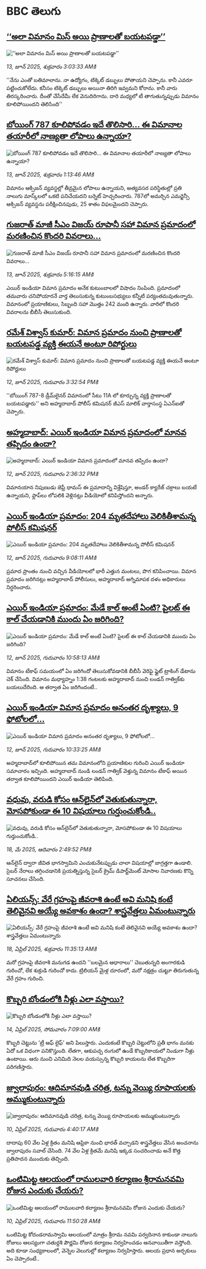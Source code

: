 # BBC తెలుగు## [‘‘అలా విమానం మిస్ అయి ప్రాణాలతో బయటపడ్డా’’](https://www.bbc.com/telugu/articles/c20nv016zvyo?at_campaign=githubrss)![‘‘అలా విమానం మిస్ అయి ప్రాణాలతో బయటపడ్డా’’](https://ichef.bbci.co.uk/ace/standard/240/cpsprodpb/0f9c/live/06719390-47fd-11f0-9710-0f82b7f564cc.jpg)_13, జూన్ 2025, శుక్రవారం 3:03:33 AMకి_''నేను ఎంతో బతిమాలాను. నా ఉద్యోగం, టిక్కెట్ డబ్బులు పోతాయని చెప్పాను. కానీ ఎవరూ పట్టించుకోలేదు. కనీసం టిక్కెట్ డబ్బులు అయినా తిరిగి ఇవ్వమని కోరాను. కానీ వారు తిరస్కరించారు. దీంతో చేసేదేమీ లేక వెనుదిరిగాను. దారి మధ్యలో టీ తాగుతున్నప్పుడు విమానం కూలిపోయిందని తెలిసింది''## [బోయింగ్ 787 కూలిపోవడం ఇదే తొలిసారి... ఈ విమానాల తయారీలో నాణ్యతా లోపాలు ఉన్నాయా? ](https://www.bbc.com/telugu/articles/c1ld32r0gvyo?at_campaign=githubrss)![బోయింగ్ 787 కూలిపోవడం ఇదే తొలిసారి... ఈ విమానాల తయారీలో నాణ్యతా లోపాలు ఉన్నాయా? ](https://ichef.bbci.co.uk/ace/standard/240/cpsprodpb/6ff3/live/fe2fbd30-47f0-11f0-b9e1-4f4dbcc370d1.jpg)_13, జూన్ 2025, శుక్రవారం 1:13:46 AMకి_విమానం ఆక్సిజన్ వ్యవస్థల్లో తీవ్రమైన లోపాలు ఉన్నాయని, అత్యవసర పరిస్థితుల్లో ప్రతి నాలుగు మాస్క్‌లలో ఒకటి పనిచేయదని బర్నెట్ హెచ్చరించారు. 787లో అమర్చిన ఎమర్జెన్సీ ఆక్సిజన్ వ్యవస్థను పరీక్షించినపుడు,  25 శాతం విఫలమైందని చెప్పారు.## [గుజరాత్ మాజీ సీఎం విజయ్ రూపానీ సహా విమాన ప్రమాదంలో మరణించిన కొందరి వివరాలు...](https://www.bbc.com/telugu/articles/c753p5wz94no?at_campaign=githubrss)![గుజరాత్ మాజీ సీఎం విజయ్ రూపానీ సహా విమాన ప్రమాదంలో మరణించిన కొందరి వివరాలు...](https://ichef.bbci.co.uk/ace/standard/240/cpsprodpb/c7c6/live/64acb950-47fb-11f0-ae34-a5b755bc9fb6.jpg)_13, జూన్ 2025, శుక్రవారం 5:16:15 AMకి_ఎయిర్  ఇండియా విమాన ప్రమాదం అనేక కుటుంబాలలో విషాదం నింపింది.  ప్రమాదంలో తమవారు చనిపోయారనే వార్త తెలుసుకున్న కుటుంబసభ్యులు కన్నీటి పర్యంతమవుతున్నారు. విమానంలో ప్రయాణికులు, సిబ్బంది సహా మొత్తం 242 మంది ఉన్నారు. వారిలో కొందరి వివరాలను బీబీసీ తెలుసుకుంది.## [రమేశ్ విశ్వాస్ కుమార్: విమాన ప్రమాదం నుంచి ప్రాణాలతో బయటపడ్డ వ్యక్తి ఈయనే అంటూ రిపోర్టులు](https://www.bbc.com/telugu/articles/cvgd0zex277o?at_campaign=githubrss)![రమేశ్ విశ్వాస్ కుమార్: విమాన ప్రమాదం నుంచి ప్రాణాలతో బయటపడ్డ వ్యక్తి ఈయనే అంటూ రిపోర్టులు](https://ichef.bbci.co.uk/ace/standard/240/cpsprodpb/6d1c/live/4cd50880-479e-11f0-84b6-6bf0f66205f1.jpg)_12, జూన్ 2025, గురువారం 3:32:54 PMకి_''బోయింగ్ 787-8 డ్రీమ్‌లైనర్ విమానంలో సీటు 11A లో కూర్చున్న వ్యక్తి ప్రాణాలతో బయటపడ్డారు'' అని అహ్మదాబాద్ పోలీస్ కమిషనర్ జీఎస్ మాలిక్ వార్తాసంస్థ ఏఎన్ఐతో చెప్పారు.## [అహ్మదాబాద్: ఎయిర్ ఇండియా విమాన ప్రమాదంలో మానవ తప్పిదం ఉందా?](https://www.bbc.com/telugu/articles/cx2ew4qp285o?at_campaign=githubrss)![అహ్మదాబాద్: ఎయిర్ ఇండియా విమాన ప్రమాదంలో మానవ తప్పిదం ఉందా?](https://ichef.bbci.co.uk/ace/standard/240/cpsprodpb/228a/live/f3f55cb0-4798-11f0-852d-2b00931dcf75.jpg)_12, జూన్ 2025, గురువారం 2:36:32 PMకి_విమానయాన నిపుణుడు జెఫ్రీ థామస్ ఈ ప్రమాదాన్ని విశ్లేషిస్తూ, అండర్ క్యారేజ్ చక్రాలు బయటే ఉన్నాయని, ఫ్లాప్‌లు లోపలికి వెళ్లినట్లు వీడియోలో కనిపిస్తోందని అన్నారు.## [ఎయిర్ ఇండియా ప్రమాదం: 204 మృతదేహాలు వెలికితీశామన్న పోలీస్ కమిషనర్](https://www.bbc.com/telugu/articles/cre9y3px2rdo?at_campaign=githubrss)![ఎయిర్ ఇండియా ప్రమాదం: 204 మృతదేహాలు వెలికితీశామన్న పోలీస్ కమిషనర్](https://ichef.bbci.co.uk/ace/standard/240/cpsprodpb/ddaa/live/5509c8e0-4791-11f0-84b6-6bf0f66205f1.png)_12, జూన్ 2025, గురువారం 9:08:11 AMకి_ప్రమాద ప్రాంతం నుంచి వచ్చిన వీడియోలలో భారీ ఎత్తున మంటలు, పొగ కనిపించాయి. విమాన ప్రమాదం జరిగినట్లు అహ్మదాబాద్ పోలీసులు, అహ్మదాబాద్ అగ్నిమాపక దళం  అధికారులు నిర్ధరించారు.## [ఎయిర్ ఇండియా ప్రమాదం: మేడే కాల్ అంటే ఏంటి? పైలట్ ఈ కాల్ చేయడానికి ముందు ఏం జరిగింది?](https://www.bbc.com/telugu/articles/cg71xy504vro?at_campaign=githubrss)![ఎయిర్ ఇండియా ప్రమాదం: మేడే కాల్ అంటే ఏంటి? పైలట్ ఈ కాల్ చేయడానికి ముందు ఏం జరిగింది?](https://ichef.bbci.co.uk/ace/standard/240/cpsprodpb/ab94/live/b5b43860-4778-11f0-84b6-6bf0f66205f1.jpg)_12, జూన్ 2025, గురువారం 10:58:13 AMకి_విమానం టేకాఫ్ సమయంలో ఏం జరిగిందో తెలుసుకోవడానికి బీబీసీ వెరిఫై ఫ్లైట్ ట్రాకింగ్ డేటాను చెక్ చేసింది. విమానం మధ్యాహ్నం 1:38 గంటలకు అహ్మదాబాద్ నుంచి లండన్ గాత్విక్‌కు బయలుదేరింది. ఆ తర్వాత ఏం జరిగిందంటే..## [ఎయిర్ ఇండియా విమాన ప్రమాదం అనంతర దృశ్యాలు, 9 ఫోటోలలో...](https://www.bbc.com/telugu/articles/c2490g9q4eqo?at_campaign=githubrss)![ఎయిర్ ఇండియా విమాన ప్రమాదం అనంతర దృశ్యాలు, 9 ఫోటోలలో...](https://ichef.bbci.co.uk/ace/standard/240/cpsprodpb/7568/live/72701000-4783-11f0-84b6-6bf0f66205f1.jpg)_12, జూన్ 2025, గురువారం 10:33:25 AMకి_అహ్మదాబాద్‌లో కూలిపోయిన తమ విమానంలోని ప్రయాణికుల గురించి ఎయిర్ ఇండియా సమాచారం ఇచ్చింది. అహ్మదాబాద్ నుండి లండన్ గాత్విక్ వెళ్తున్న విమానం టేకాఫ్ అయిన తర్వాత కూలిపోయిందని ఎయిర్ ఇండియా తెలిపింది.## [వధువు, వరుడి కోసం ఆన్‌లైన్‌లో వెతుకుతున్నారా, మోసపోకుండా ఈ 10 విషయాలు గుర్తుంచుకోండి..](https://www.bbc.com/telugu/articles/c5yrny82136o?at_campaign=githubrss)![వధువు, వరుడి కోసం ఆన్‌లైన్‌లో వెతుకుతున్నారా, మోసపోకుండా ఈ 10 విషయాలు గుర్తుంచుకోండి..](https://ichef.bbci.co.uk/ace/standard/240/cpsprodpb/74cc/live/3f04f8a0-28fe-11f0-8c66-ebf25fc2cfef.jpg)_18, మే 2025, ఆదివారం 2:49:52 PMకి_ఆన్‌లైన్ ద్వారా జీవిత భాగస్వామిని ఎంచుకునేటప్పుడు చాలా విషయాల్లో జాగ్రత్తగా ఉండాలి. సైబర్ నేరాలు తగ్గించడానికి ప్రయత్నిస్తున్న సైబర్ క్రైమ్ డిపార్ట్‌మెంట్ మోసాల నివారణకు కొన్ని సూచనలు చేసింది.## [ఏలియన్స్: వేరే గ్రహంపై జీవరాశి ఉంటే అవి మనిషి కంటే తెలివైనవి అయ్యే అవకాశం ఉందా? శాస్త్రవేత్తలు ఏమంటున్నారు](https://www.bbc.com/telugu/articles/cn7xelz1r85o?at_campaign=githubrss)![ఏలియన్స్: వేరే గ్రహంపై జీవరాశి ఉంటే అవి మనిషి కంటే తెలివైనవి అయ్యే అవకాశం ఉందా? శాస్త్రవేత్తలు ఏమంటున్నారు](https://ichef.bbci.co.uk/ace/standard/240/cpsprodpb/b07b/live/a29a56f0-1b9b-11f0-a455-cf1d5f751d2f.png)_18, ఏప్రిల్ 2025, శుక్రవారం 11:35:13 AMకి_మరో గ్రహంపై జీవరాశి మనుగడ ఉందని ''బలమైన ఆధారాలు'' చెబుతున్నది అంగారకుడి గురించో, లేక శుక్రుడి గురించో కాదు. ట్రిలియన్ మైళ్ల దూరంలో, మరో నక్షత్రం చుట్టూ తిరుగుతున్న వేరే గ్రహం గురించి.## [కొబ్బరి బోండంలోకి నీళ్లు ఎలా వస్తాయి?](https://www.bbc.com/telugu/articles/czjn4mzxxy8o?at_campaign=githubrss)![కొబ్బరి బోండంలోకి నీళ్లు ఎలా వస్తాయి?](https://ichef.bbci.co.uk/ace/standard/240/cpsprodpb/46c5/live/684a55e0-18fd-11f0-8b11-7756b7b808cc.jpg)_14, ఏప్రిల్ 2025, సోమవారం 7:09:00 AMకి_కొబ్బరి చెట్టును 'ట్రీ ఆఫ్ లైఫ్' అని పిలుస్తారు. ఎందుకంటే కొబ్బరి చెట్టులోని ప్రతీ భాగం మనకు ఏదో ఒక విధంగా పనికొస్తుంది. లేతగా, ఆకుపచ్చ రంగులో ఉండే కొబ్బరికాయలో నిండుగా నీళ్లు ఉంటాయి. ఆరు నుంచి ఎనిమిది నెలల వయస్సున్న కొబ్బరి కాయలను లేత కొబ్బరిగా పరిగణిస్తారు.## [జ్వాలాపురం: ఆదిమానవుడి చరిత్ర, టన్ను వెయ్యి రూపాయలకు అమ్ముకుంటున్నారు ](https://www.bbc.com/telugu/articles/creqqnwdd5qo?at_campaign=githubrss)![జ్వాలాపురం: ఆదిమానవుడి చరిత్ర, టన్ను వెయ్యి రూపాయలకు అమ్ముకుంటున్నారు ](https://ichef.bbci.co.uk/ace/standard/240/cpsprodpb/765e/live/b472e2d0-15b4-11f0-842b-a7355694993d.jpg)_10, ఏప్రిల్ 2025, గురువారం 4:40:17 AMకి_దాదాపు 60 వేల ఏళ్ల క్రితం మనిషి ఆఫ్రికా నుంచి భారత్ వచ్చాడని శాస్త్రవేత్తలు వేసిన అంచనాను జ్వాలాపురం సవాల్ చేసింది. 74 వేల ఏళ్ల క్రితమే మనిషి ఇక్కడ సంచరించాడు అనే కొత్త ప్రతిపాదన ముందుకు తెచ్చింది.## [ఒంటిమిట్ట ఆలయంలో రాములవారి కల్యాణం శ్రీరామనవమి రోజున ఎందుకు చేయరు?](https://www.bbc.com/telugu/articles/ce822j5e465o?at_campaign=githubrss)![ఒంటిమిట్ట ఆలయంలో రాములవారి కల్యాణం శ్రీరామనవమి రోజున ఎందుకు చేయరు?](https://ichef.bbci.co.uk/ace/standard/240/cpsprodpb/fed5/live/25534d40-1601-11f0-b58a-6113af226972.jpg)_10, ఏప్రిల్ 2025, గురువారం 11:50:28 AMకి_ఒంటిమిట్ట కోదండరామస్వామి ఆలయంలో మాత్రం శ్రీరామ నవమి పర్వదినాన కాకుండా నాలుగు రోజులు ఆలస్యంగా చతుర్దశి పౌర్ణమి రోజున కల్యాణం నిర్వహించడం ఆనవాయితీగా వస్తోంది. అది కూడా సంధ్యకాలంలో, వెన్నెల వెలుగుల్లో కల్యాణం నిర్వహిస్తారు. ఆలయ ప్రధాన అర్చకులు ఏం చెప్పారంటే..